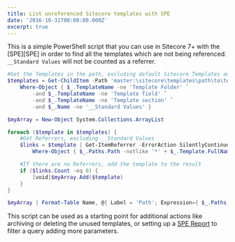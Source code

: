 ```yaml
---
title: List unreferenced Sitecore templates with SPE
date: '2016-10-31T00:00:00.000Z'
excerpt: true
---
```


This is a simple PowerShell script that you can use in Sitecore 7+ with the [SPE][SPE] in order to find all the templates which are not being referenced. `__Standard Values` will not be counted as a referrer.

<!--more-->

```powershell
#Get the Templates in the path, excluding default Sitecore Templates and __Standard Values
$templates = Get-ChildItem -Path 'master:\sitecore\templates\path\to\templates' -Recurse |`
    Where-Object { $_.TemplateName -ne 'Template Folder' `
        -and $_.TemplateName -ne 'Template field' `
        -and $_.TemplateName -ne 'Template section' `
        -and $_.Name -ne '__Standard Values' }

$myArray = New-Object System.Collections.ArrayList

foreach ($template in $templates) {
    #Get Referrers, excluding __Standard Values
    $links = $template | Get-ItemReferrer -ErrorAction SilentlyContinue | `
        Where-Object { $_.Paths.Path -notlike '*' + $_.Template.FullName + '*' }

    #If there are no Referrers, add the template to the result
    if ($links.Count -eq 0) {
        [void]$myArray.Add($template)
    }
}

$myArray | Format-Table Name, @{ Label = 'Path'; Expression={ $_.Paths.Path } }
```

This script can be used as a starting point for additional actions like archiving or deleting the unused templates, or setting up a [SPE Report](https://sitecorepowershell.gitbooks.io/sitecore-powershell-extensions/reports.html) to filter a query adding more parameters.
